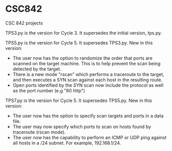 # CSC842
CSC 842 projects

TPS3.py is the version for Cycle 3. It supersedes the initial version, tps.py.

TPS5.py is the version for Cycle 5. It supersedes TPS3.py.
New in this version:
  - The user now has the option to randomize the order that ports are scanned on the target machine. This is to help prevent the scan being detected by the target.
  - There is a new mode "rscan" which performs a traceroute to the target, and then executes a SYN scan against each host in the resulting route.
  - Open ports identified by the SYN scan now include the protocol as well as the port number (e.g "80 http")

TPS7.py is the version for Cycle 5. It supersedes TPS5.py.
New in this version:
  - The user now has the option to specify scan targets and ports in a data file. 
  - The user may now specify which ports to scan on hosts found by traceroute (rscan mode).
  - The user now has the capability to perform an ICMP or UDP ping against all hosts in a /24 subnet. For example, 192.168.1/24.
